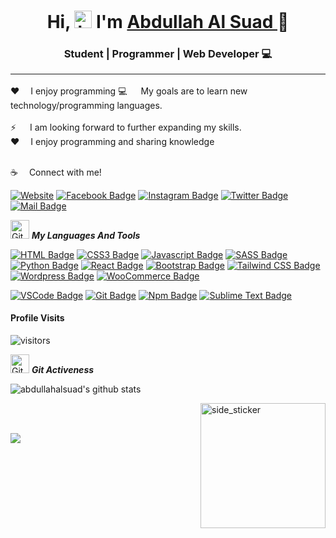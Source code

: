 ## <h1 align="center">Hi, <img src="https://user-images.githubusercontent.com/1303154/88677602-1635ba80-d120-11ea-84d8-d263ba5fc3c0.gif" width="28px" alt="hi"> I'm <a href="http://abdullahalsuad.netlify.app/">Abdullah Al Suad <a> 🚀</h1>
### <p align="center">Student | Programmer | Web Developer 💻</p> <hr>

 ♥️  I enjoy programming
:computer: &emsp; My goals are to learn new technology/programming languages.<br/><br/>
⚡ &emsp; I am looking forward to further expanding my skills.<br/>
:hearts: &emsp;I enjoy programming and sharing knowledge <br/>
<br/>

:coffee: &emsp;Connect with me!
 
 [![Website](https://img.shields.io/badge/abdullahalsuad.netlify.app/-390FF1?style=for-the-badge&logo=Website&logoColor=black)](http://abdullahalsuad.netlify.app/)
 [![Facebook Badge](https://img.shields.io/badge/Facebook-1877F2?style=for-the-badge&logo=facebook&logoColor=white)](https://www.facebook.com/mdabdullahalsuad/) [![Instagram Badge](https://img.shields.io/badge/Instagram-E4405F?style=for-the-badge&logo=instagram&logoColor=white)](https://instagram.com/suad_c137) [![Twitter Badge](https://img.shields.io/badge/Twitter-1DA1F2?style=for-the-badge&logo=twitter&logoColor=white)](https://twitter.com/) [![Mail Badge](https://img.shields.io/badge/Gmail-D14836?style=for-the-badge&logo=gmail&logoColor=white)](mailto:suadabdullahal@gmail.com)

 

 <img src="https://media.giphy.com/media/W5eoZHPpUx9sapR0eu/giphy.gif" width="30px" alt="Git"/>&nbsp;<i><b>My Languages And Tools</b></i></p>
 
[![HTML Badge](https://img.shields.io/badge/-HTML5-F5421C?style=for-the-badge&labelColor=black&logo=html5&logoColor=white)](#) [![CSS3 Badge](https://img.shields.io/badge/-CSS3-1C5CF5?style=for-the-badge&labelColor=black&logo=css3&logoColor=white)](#) [![Javascript Badge](https://img.shields.io/badge/-Javascript-F0DB4F?style=for-the-badge&labelColor=black&logo=javascript&logoColor=white)](#) [![SASS Badge](https://img.shields.io/badge/-Sass-CC6699?style=for-the-badge&labelColor=black&logo=Sass&logoColor=white)](#) [![Python Badge](https://img.shields.io/badge/-Python-F4C908?style=for-the-badge&labelColor=black&logo=Python&logoColor=white)](#)
[![React Badge](https://img.shields.io/badge/-React-61DBFB?style=for-the-badge&labelColor=black&logo=react&logoColor=white)](#)  [![Bootstrap Badge](https://img.shields.io/badge/-Bootstrap-5108F4?style=for-the-badge&labelColor=black&logo=Bootstrap&logoColor=white)](#) [![Tailwind CSS Badge](https://img.shields.io/badge/-TailwindCSS-33A5B8?style=for-the-badge&labelColor=black&logo=TailwindCSS&logoColor=white)](#) [![Wordpress Badge](https://img.shields.io/badge/-Wordpress-3D9DFF?style=for-the-badge&labelColor=black&logo=wordpress&logoColor=white)](#) [![WooCommerce Badge](https://img.shields.io/badge/-WooCommerce-B93DFF?style=for-the-badge&labelColor=black&logo=WooCommerce&logoColor=white)](#) 
 
 [![VSCode Badge](https://img.shields.io/badge/-VisualStudio-0F85F1?style=for-the-badge&labelColor=black&logo=VisualStudio&logoColor=white)](#) [![Git Badge](https://img.shields.io/badge/-Git-F05032?style=for-the-badge&labelColor=black&logo=Git&logoColor=white)](#) [![Npm Badge](https://img.shields.io/badge/-npm-F44F08?style=for-the-badge&labelColor=black&logo=npm&logoColor=white)](#) [![Sublime Text Badge](https://img.shields.io/badge/-SublimeText-F49708?style=for-the-badge&labelColor=black&logo=SublimeText&logoColor=white)](#)

 
 
#### Profile Visits 

![visitors](https://visitor-badge.glitch.me/badge?page_id=abdullahalsuad.abdullahalsuad)


<img src="https://media.giphy.com/media/W5eoZHPpUx9sapR0eu/giphy.gif" width="30px" alt="Git"/>&nbsp;<i><b>Git Activeness</b></i></p>




![abdullahalsuad's github stats](https://github-readme-stats.vercel.app/api?username=abdullahalsuad&count_private=true&theme=tokyonight&hide=contribs,prs)
 
 <img align="right" width=200px height=200px alt="side_sticker" src="https://media.giphy.com/media/TEnXkcsHrP4YedChhA/giphy.gif" /><br/><br/>
 
<p><img align="left" src="https://github-readme-streak-stats.herokuapp.com/?user=abdullahalsuad&theme=radical&hide_border=true" /></p><br/><br/>


<br/><br/><br/><br/><br/>


                  









